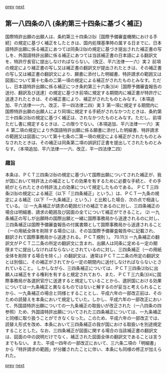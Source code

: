 [prev](/specific\markdowns\特許法\258_Mp-Ch_9-At_184_7.md)
[next](/specific\markdowns\特許法\260_Mp-Ch_9-At_184_9.md)
## 第一八四条の八 (条約第三十四条に基づく補正)
国際特許出願の出願人は、条約第三十四条⑵⒝［国際予備審査機関における手続］の規定に基づく補正をしたときは、国内処理基準時の属する日までに、日本語特許出願に係る補正にあつては同条⑵⒝の規定に基づき提出された補正書の写しを、外国語特許出願に係る補正にあつては当該補正書の日本語による翻訳文を、特許庁長官に提出しなければならない。（改正、平六法律一一六）実２ 前項の規定により補正書の写し又は補正書の翻訳文が提出されたときは、その補正書の写し又は補正書の翻訳文により、願書に添付した明細書、特許請求の範囲又は図面について第十七条の二第一項の規定による補正がされたものとみなす。ただし、日本語特許出願に係る補正につき条約第三十六条⑶⒜［国際予備審査報告の送付、翻訳及び送達］の規定に基づき前項に規定する期間内に補正書が特許庁に送達されたときは、その補正書により、補正がされたものとみなす。（本項追加、平六法律一一六、改正、平一四法律二四）実３ 第一項に規定する期間内に国際特許出願の出願人により同項に規定する手続がされなかつたときは、条約第三十四条⑵⒝の規定に基づく補正は、されなかつたものとみなす。ただし、前項ただし書に規定するときは、この限りでない。（本項追加、平六法律一一六）実４ 第二項の規定により外国語特許出願に係る願書に添付した明細書、特許請求の範囲又は図面について第十七条の二第一項の規定による補正がされたものとみなされたときは、その補正は同条第二項の誤訳訂正書を提出してされたものとみなす。（本項追加、平六法律一一六、改正、平一四法律二四）

### 趣旨
本条は、ＰＣＴ三四条⑵⒝の規定に基づいて国際出願についてされた補正が、我が国において特許法上の補正としての効果を有するために必要な手続と、その手続がとられたときの特許法上の効果について規定したものである。
ＰＣＴ三四条⑵⒝の規定による補正（以下「三四条補正」という。）は、ＰＣＴ一九条の規定による補正（以下「一九条補正」という。）と比較した場合、次の点で相違している。
⑴ 一九条補正が請求の範囲だけの補正であるのに対し、三四条補正の場合は明細書、請求の範囲及び図面の全てについて補正ができること。
⑵ 一九条補正の写しが出願時の国際出願と一緒に国際事務局から送達されるのに対し、三四条補正は国際予備審査報告の付属書類として国際事務局から送達されること（一の用紙全体を削除する場合には、その旨国際予備審査報告中に記載され、翻訳されて国際事務局から送達される。ＰＣＴ規則 ）。
70.11⑶ 一九条補正の翻訳文がＰＣＴ二二条の所定の翻訳文に含まれ、出願人は同条に定める一定の期限までに提出しなければならないとされているのに対し、三四条補正（一の用紙全体を削除する場合を除く。）の翻訳文は、通常はＰＣＴ二二条の所定の翻訳文とは別個に、その補正がされてから一定の期間内に送付しなければならないとされていること。
しかしながら、三四条補正については、ＰＣＴ三四条⑵⒝に出願人は補正をする権利を有すると規定されており、また、ＰＣＴ三六条⑶⒜に国際事務局が各選択官庁に送達すると規定していることから、選択国における効果については一九条補正と異なるものではないと解するのが妥当と考えられることから、一九条補正の場合と同様とすることとし、平成六年の一部改正前は、そのための読替えを本条において規定していた。しかし、平成六年の一部改正において、外国語特許出願についての一九条補正の取扱いが改正された（一八四条の四参照）ため、外国語特許出願についてされた三四条補正については、一九条補正と同様に取り扱うことができなくなった。このため、平成六年の一部改正では、読替え形式を改め、本条において三四条補正の我が国における取扱いを別途規定することとした。なお、三四条補正が図面に関する場合の当該補正書の翻訳文は、図面の中の説明だけでなく、補正された図面全体の翻訳文であることは言うまでもない。
また、平成一四年の一部改正において、三六条二項の「明細書」から「特許請求の範囲」が分離されたことに伴い、本条にも同様の修正が加えられた。

[prev](/specific\markdowns\特許法\258_Mp-Ch_9-At_184_7.md)
[next](/specific\markdowns\特許法\260_Mp-Ch_9-At_184_9.md)
